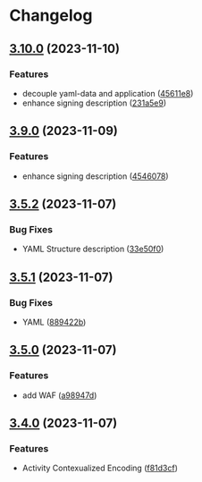 # Changelog

## [3.10.0](https://github.com/devsecopsmaturitymodel/DevSecOps-MaturityModel/compare/v3.9.0...v3.10.0) (2023-11-10)

### Features

* decouple yaml-data and application ([45611e8](https://github.com/devsecopsmaturitymodel/DevSecOps-MaturityModel/commit/45611e8ee58ec7e9ed8ecf5bb1c54b5bfcb8e885))
* enhance signing description ([231a5e9](https://github.com/devsecopsmaturitymodel/DevSecOps-MaturityModel/commit/231a5e97b66a49b95bbc14147ea43d5ce9646788))

## [3.9.0](https://github.com/devsecopsmaturitymodel/DevSecOps-MaturityModel/compare/v3.8.0...v3.9.0) (2023-11-09)

### Features

* enhance signing description ([4546078](https://github.com/devsecopsmaturitymodel/DevSecOps-MaturityModel/commit/454607882a909ef5d7c3e5f2f14bcc0a6a43076e))

## [3.5.2](https://github.com/devsecopsmaturitymodel/DevSecOps-MaturityModel/compare/v3.5.1...v3.5.2) (2023-11-07)

### Bug Fixes

* YAML Structure description ([33e50f0](https://github.com/devsecopsmaturitymodel/DevSecOps-MaturityModel/commit/33e50f0fb168c5c91b4fedb5a2a7d5e8a4ac0a80))

## [3.5.1](https://github.com/devsecopsmaturitymodel/DevSecOps-MaturityModel/compare/v3.5.0...v3.5.1) (2023-11-07)

### Bug Fixes

* YAML ([889422b](https://github.com/devsecopsmaturitymodel/DevSecOps-MaturityModel/commit/889422b791cf141838e2ec637406a14d8849ff6a))

## [3.5.0](https://github.com/devsecopsmaturitymodel/DevSecOps-MaturityModel/compare/v3.4.0...v3.5.0) (2023-11-07)

### Features

* add WAF ([a98947d](https://github.com/devsecopsmaturitymodel/DevSecOps-MaturityModel/commit/a98947da41691e23af255cad8778208db09ccc53))

## [3.4.0](https://github.com/devsecopsmaturitymodel/DevSecOps-MaturityModel/compare/v3.3.0...v3.4.0) (2023-11-07)

### Features

* Activity Contexualized Encoding ([f81d3cf](https://github.com/devsecopsmaturitymodel/DevSecOps-MaturityModel/commit/f81d3cfedd013b579fac73e1b62bb57dfbc5a7a3))

